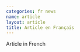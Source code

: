 ```yaml
---
categories: fr news
name: article
layout: article
title: Article en Français
---
```

Article in French